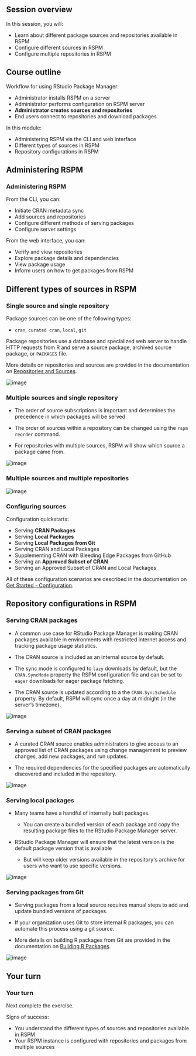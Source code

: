 
## Session overview

In this session, you will:

* Learn about different package sources and repositories available in RSPM
* Configure different sources in RSPM
* Configure multiple repositories in RSPM




## Course outline

Workflow for using RStudio Package Manager:

* Administrator installs RSPM on a server
* Administrator performs configuration on RSPM server
* **Administrator creates sources and repositories**
* End users connect to repositories and download packages

In this module:

* Administering RSPM via the CLI and web interface
* Different types of sources in RSPM
* Repository configurations in RSPM



## Administering RSPM



### Administering RSPM

From the CLI, you can:

* Initiate CRAN metadata sync
* Add sources and repositories
* Configure different methods of serving packages
* Configure server settings

From the web interface, you can:

* Verify and view repositories
* Explore package details and dependencies
* View package usage
* Inform users on how to get packages from RSPM



## Different types of sources in RSPM



### Single source and single repository

Package sources can be one of the following types:

* `cran`, `curated cran`, `local`, `git`

Package repositories use a database and specialized web server to handle HTTP
requests from R and serve a source package, archived source package, or
`PACKAGES` file.

More details on repositories and sources are provided in the documentation on
[Repositories and Sources](https://docs.rstudio.com/rspm/admin/repositories.html).

![image](assets/rspm-sources-single.png)



### Multiple sources and single repository

* The order of source subscriptions is important and determines the precedence in
which packages will be served

* The order of sources within a repository can be changed using the
`rspm reorder` command.

* For repositories with multiple sources, RSPM will show which source a package
came from.

![image](assets/rspm-sources-order.png)



### Multiple sources and multiple repositories

![image](assets/rspm-sources-multiple.png)



### Configuring sources

Configuration quickstarts:

* Serving **CRAN Packages**
* Serving **Local Packages**
* Serving **Local Packages from Git**
* Serving CRAN and Local Packages
* Supplementing CRAN with Bleeding Edge Packages from GitHub
* Serving an **Approved Subset of CRAN**
* Serving an Approved Subset of CRAN and Local Packages

All of these configuration scenarios are described in the documentation on
[Get Started - Configuration](https://docs.rstudio.com/rspm/admin/quickstarts.html).




## Repository configurations in RSPM



### Serving CRAN packages

* A common use case for RStudio Package Manager is making CRAN packages available
in environments with restricted internet access and tracking package usage
statistics.

* The CRAN source is included as an internal source by default.

* The sync mode is configured to `lazy` downloads by default, but the
`CRAN.SyncMode` property the RSPM configuration file and can be set to `eager`
downloads for eager package fetching.

* The CRAN source is updated according to a the `CRAN.SyncSchedule` property. By
default, RSPM will sync once a day at midnight (in the server’s timezone).

![image](assets/rspm-source-cran.png)



### Serving a subset of CRAN packages

* A curated CRAN source enables administrators to give access to an approved list
of CRAN packages using change management to preview changes, add new packages,
and run updates.

* The required dependencies for the specified packages are automatically
discovered and included in the repository.

![image](assets/rspm-source-cran-subset.png)



### Serving local packages

* Many teams have a handful of internally built packages.

    * You can create a bundled version of each package and copy the resulting package files to the RStudio Package Manager server.

* RStudio Package Manager will ensure that the latest version is the default
package version that is available

    * But will keep older versions available in the repository's archive for users who want to use specific versions.

![image](assets/rspm-source-local.png)



### Serving packages from Git

* Serving packages from a local source requires manual steps to add and update
bundled versions of packages.

* If your organization uses Git to store internal R packages, you can automate
this process using a git source.

* More details on building R packages from Git are provided in the documentation on
[Building R Packages](https://docs.rstudio.com/rspm/admin/building-packages.html).

![image](assets/rspm-source-git.png)



## Your turn



### Your turn

Next complete the exercise.

Signs of success:

* You understand the different types of sources and repositories available in RSPM
* Your RSPM instance is configured with repositories and packages from multiple
  sources


